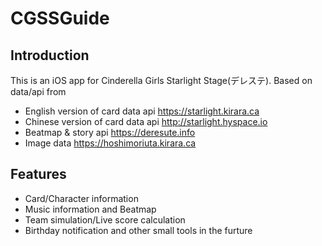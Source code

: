 # CGSSGuide

## Introduction
This is an iOS app for Cinderella Girls Starlight Stage(デレステ). Based on data/api from   
* English version of card data api <https://starlight.kirara.ca>
* Chinese version of card data api <http://starlight.hyspace.io>
* Beatmap & story api <https://deresute.info>
* Image data <https://hoshimoriuta.kirara.ca>

## Features
* Card/Character information
* Music information and Beatmap
* Team simulation/Live score calculation
* Birthday notification and other small tools in the furture
